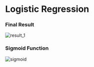 # Logistic Regression

### Final Result
![result_1](https://user-images.githubusercontent.com/37565807/48919690-70499b80-eeba-11e8-934b-482a7818901e.png)

### Sigmoid Function
![sigmoid](https://user-images.githubusercontent.com/37565807/48919720-9111f100-eeba-11e8-9898-04721c7d8f46.png)
